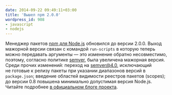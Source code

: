 ```yaml
---
date: 2014-09-22 09:49:11+03:00
title: 'Вышел npm 2.0.0'
wordpress_id: 908
- javascript
- nodejs
---
```


Менеджер пакетов [npm для Node.js](https://www.npmjs.org) обновился до версии 2.0.0. Выход мажорной версии связан с командой `run-scripts` в которую теперь можно передавать аргументы — это изменение обратно несовместимо, поэтому, согласно политике [semver](http://semver.org/), была увеличена мажорная версия. Среди прочих изменений: переход на [semver@4.0](https://www.npmjs.org/package/semver), исключающий не готовые к релизу пакеты при указании диапазонов версий в `package.json`; введение областей видимости реестров пакетов (scopes); до версии 0.8 повышена минимально допустимая версия Node.js. Читайте подробнее [в официальном блоге проекта](http://blog.npmjs.org/post/98131109725/npm-2-0-0).
